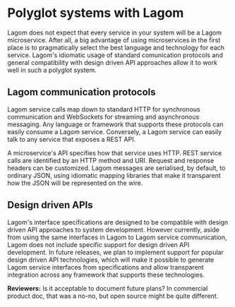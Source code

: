# Polyglot systems with Lagom

 Lagom does not expect that every service in your system will be a Lagom microservice.  After all, a big advantage of using microservices in the first place is to pragmatically select the best language and technology for each service. Lagom's idiomatic usage of standard comunication protocols and general compatibility with design driven API approaches allow it to work well in such a polyglot system.

## Lagom communication protocols

Lagom service calls map down to standard HTTP for synchronous communication and WebSockets for streaming and asynchronous messaging. Any language or framework that supports these protocols can easily consume a Lagom service.  Conversely, a Lagom service can easily talk to any service that exposes a REST API.

A microservice's API specifies how that service uses HTTP. REST service calls are identified by an HTTP method and URI. Request and response headers can be customized. Lagom messages are serialised, by default, to ordinary JSON, using idiomatic mapping libraries that make it transparent how the JSON will be represented on the wire.

## Design driven APIs

Lagom's interface specifications are designed to be compatible with design driven API approaches to system development. However currently, aside from using the same interfaces in Lagom to Lagom service communication, Lagom does not include specific support for design driven API development. In future releases, we plan to implement support for popular design driven API technologies, which will make it  possible to generate Lagom service interfaces from specifications and allow transparent integration across any framework that supports these technologies.

**Reviewers:** Is it acceptable to document future plans? In commercial product doc, that was a no-no, but open source might be quite different.
